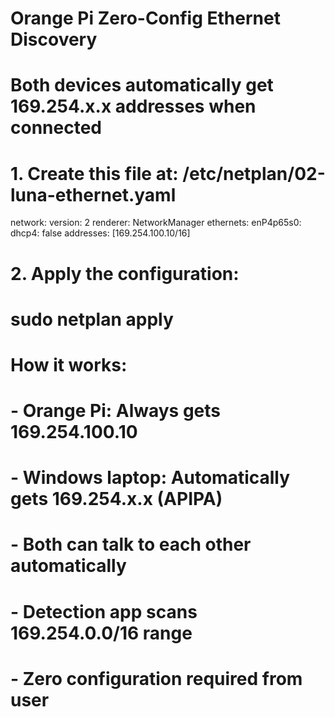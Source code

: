 # Orange Pi Zero-Config Ethernet Discovery
# Both devices automatically get 169.254.x.x addresses when connected

# 1. Create this file at: /etc/netplan/02-luna-ethernet.yaml
network:
  version: 2
  renderer: NetworkManager
  ethernets:
    enP4p65s0:
      dhcp4: false
      addresses: [169.254.100.10/16]

# 2. Apply the configuration:
# sudo netplan apply

# How it works:
# - Orange Pi: Always gets 169.254.100.10
# - Windows laptop: Automatically gets 169.254.x.x (APIPA)
# - Both can talk to each other automatically
# - Detection app scans 169.254.0.0/16 range
# - Zero configuration required from user